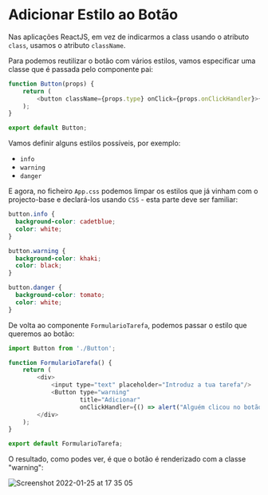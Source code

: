 # Adicionar Estilo ao Botão

Nas aplicações ReactJS, em vez de indicarmos a class usando o atributo `class`, usamos o atributo `className`. 

Para podemos reutilizar o botão com vários estilos, vamos especificar uma classe que é passada pelo componente pai:

```javascript
function Button(props) {
    return (
        <button className={props.type} onClick={props.onClickHandler}>{ props.title }</button>
    );
}

export default Button;
```

Vamos definir alguns estilos possíveis, por exemplo:
* `info`
* `warning`
* `danger`

E agora, no ficheiro `App.css` podemos limpar os estilos que já vinham com o projecto-base e declará-los usando `CSS` - esta parte deve ser familiar:

```css
button.info {
  background-color: cadetblue;
  color: white;
}

button.warning {
  background-color: khaki;
  color: black;
}

button.danger {
  background-color: tomato;
  color: white;
}
```

De volta ao componente `FormularioTarefa`, podemos passar o estilo que queremos ao botão:

```javascript
import Button from './Button';

function FormularioTarefa() {
    return (
        <div>
            <input type="text" placeholder="Introduz a tua tarefa"/>
            <Button type="warning" 
                    title="Adicionar" 
                    onClickHandler={() => alert("Alguém clicou no botão de adicionar tarefa")}/>
        </div>        
    );
}

export default FormularioTarefa;
```

O resultado, como podes ver, é que o botão é renderizado com a classe "warning":

![Screenshot 2022-01-25 at 17 35 05](https://user-images.githubusercontent.com/39055313/151029068-2411cc23-e8b3-4925-b6e6-cb51de6dd2e9.png)

